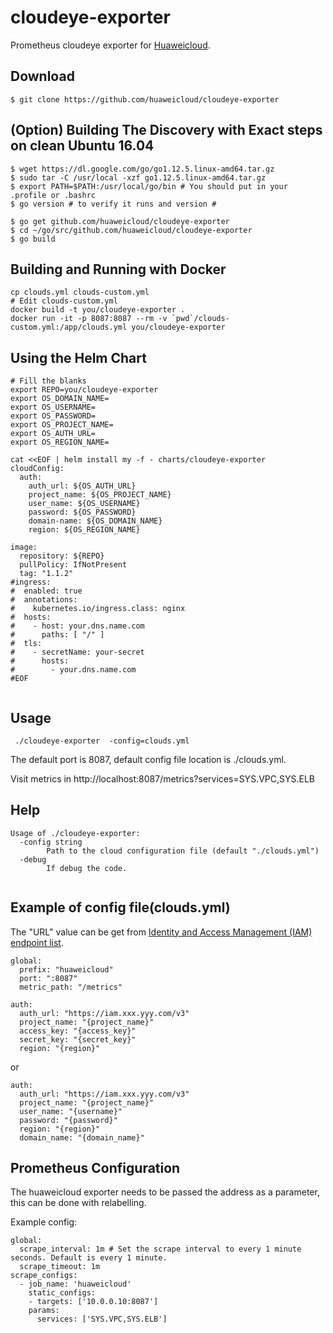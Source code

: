# cloudeye-exporter

Prometheus cloudeye exporter for [Huaweicloud](https://www.huaweicloud.com/).

## Download
```
$ git clone https://github.com/huaweicloud/cloudeye-exporter
```

## (Option) Building The Discovery with Exact steps on clean Ubuntu 16.04 
```
$ wget https://dl.google.com/go/go1.12.5.linux-amd64.tar.gz
$ sudo tar -C /usr/local -xzf go1.12.5.linux-amd64.tar.gz
$ export PATH=$PATH:/usr/local/go/bin # You should put in your .profile or .bashrc
$ go version # to verify it runs and version #

$ go get github.com/huaweicloud/cloudeye-exporter
$ cd ~/go/src/github.com/huaweicloud/cloudeye-exporter
$ go build
```

## Building and Running with Docker

```shell script
cp clouds.yml clouds-custom.yml
# Edit clouds-custom.yml
docker build -t you/cloudeye-exporter .
docker run -it -p 8087:8087 --rm -v `pwd`/clouds-custom.yml:/app/clouds.yml you/cloudeye-exporter
```

## Using the Helm Chart

```shell script
# Fill the blanks
export REPO=you/cloudeye-exporter
export OS_DOMAIN_NAME=
export OS_USERNAME=
export OS_PASSWORD=
export OS_PROJECT_NAME=
export OS_AUTH_URL=
export OS_REGION_NAME=

cat <<EOF | helm install my -f - charts/cloudeye-exporter
cloudConfig:
  auth:
    auth_url: ${OS_AUTH_URL}
    project_name: ${OS_PROJECT_NAME}
    user_name: ${OS_USERNAME}
    password: ${OS_PASSWORD}
    domain-name: ${OS_DOMAIN_NAME}
    region: ${OS_REGION_NAME}

image:
  repository: ${REPO}
  pullPolicy: IfNotPresent
  tag: "1.1.2"
#ingress:
#  enabled: true
#  annotations:
#    kubernetes.io/ingress.class: nginx
#  hosts:
#    - host: your.dns.name.com
#      paths: [ "/" ]
#  tls:
#    - secretName: your-secret
#      hosts:
#        - your.dns.name.com
#EOF
  
```
## Usage
```
 ./cloudeye-exporter  -config=clouds.yml
```

The default port is 8087, default config file location is ./clouds.yml.

Visit metrics in http://localhost:8087/metrics?services=SYS.VPC,SYS.ELB


## Help
```
Usage of ./cloudeye-exporter:
  -config string
        Path to the cloud configuration file (default "./clouds.yml")
  -debug
        If debug the code.
 
```

## Example of config file(clouds.yml)
The "URL" value can be get from [Identity and Access Management (IAM) endpoint list](https://developer.huaweicloud.com/en-us/endpoint).
```
global:
  prefix: "huaweicloud"
  port: ":8087"
  metric_path: "/metrics"

auth:
  auth_url: "https://iam.xxx.yyy.com/v3"
  project_name: "{project_name}"
  access_key: "{access_key}"
  secret_key: "{secret_key}"
  region: "{region}"

```
or

```
auth:
  auth_url: "https://iam.xxx.yyy.com/v3"
  project_name: "{project_name}"
  user_name: "{username}"
  password: "{password}"
  region: "{region}"
  domain_name: "{domain_name}"

```

## Prometheus Configuration
The huaweicloud exporter needs to be passed the address as a parameter, this can be done with relabelling.

Example config:

```
global:
  scrape_interval: 1m # Set the scrape interval to every 1 minute seconds. Default is every 1 minute.
  scrape_timeout: 1m
scrape_configs:
  - job_name: 'huaweicloud'
    static_configs:
    - targets: ['10.0.0.10:8087']
    params:
      services: ['SYS.VPC,SYS.ELB']
```
